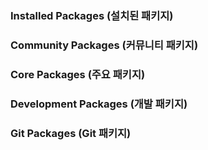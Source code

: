 ### Installed Packages (설치된 패키지)

### Community Packages (커뮤니티 패키지)

### Core Packages (주요 패키지)

### Development Packages (개발 패키지)

### Git Packages (Git 패키지)

